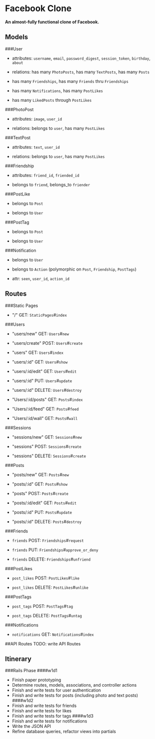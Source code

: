 # Facebook Clone
**An almost-fully functional clone of Facebook.**
## Models
###User
  * attributes: `username`, `email`, `password_digest`, `session_token`, `birthday`, `about`

  * relations: has many `PhotoPosts`, has many `TextPosts`, has many `Posts`

  * has many `Friendships`, has many `Friends` thru `Friendships`

  * has many `Notifications`, has many `PostLikes`

  * has many `LikedPosts` through `PostLikes`


###PhotoPost
  * attributes: `image`, `user_id`

  * relations: belongs to `user`, has many `PostLikes`


###TextPost
  * attributes: `text`, `user_id`

  * relations: belongs to `user`, has many `PostLikes`


###Friendship
  * attributes: `friend_id`, `friended_id`

  * belongs to `friend`, belongs_to `friender`


###PostLike
  * belongs to `Post`

  * belongs to `User`


###PostTag
  * belongs to `Post`

  * belongs to `User`


###Notification
  * belongs to `User`

  * belongs to `Action` (polymorphic on `Post`, `Friendship`, `PostTags`)

  * attr: `seen`, `user_id`, `action_id`


## Routes
###Static Pages
  * "/" GET: `StaticPages`#`index`

###Users
  * "users/new" GET: `Users`#`new`

  * "users/create" POST: `Users`#`create`

  * "users" GET: `Users`#`index`

  * "users/:id" GET: `Users`#`show`

  * "users/:id/edit" GET: `Users`#`edit`

  * "users/:id" PUT: `Users`#`update`

  * "users/:id" DELETE: `Users`#`destroy`

  * "Users/:id/posts" GET: `Posts`#`index`

  * "Users/:id/feed" GET: `Posts`#`feed`

  * "Users/:id/wall" GET: `Posts`#`wall`


###Sessions
  * "sessions/new" GET: `Sessions`#`new`

  * "sessions" POST: `Sessions`#`create`

  * "sessions" DELETE: `Sessions`#`create`


###Posts
  * "posts/new" GET: `Posts`#`new`

  * "posts/:id" GET: `Posts`#`show`

  * "posts" POST: `Posts`#`create`

  * "posts/:id/edit" GET: `Posts`#`edit`

  * "posts/:id" PUT: `Posts`#`update`

  * "posts/:id" DELETE: `Posts`#`destroy`


###Friends
  * `friends` POST: `Friendships`#`request`

  * `friends` PUT: `Friendships`#`approve_or_deny`

  * `friends` DELETE: `Friendships`#`unfriend`


###PostLikes
  * `post_likes` POST: `PostLikes`#`like`

  * `post_likes` DELETE: `PostLikes`#`unlike`


###PostTags
  * `post_tags` POST: `PostTags`#`tag`

  * `post_tags` DELETE: `PostTags`#`untag`

###Notifications
  * `notifications` GET: `Notifications`#`index`

##API Routes
TODO: write API Routes

## Itinerary
###Rails Phase
####w1d1
  * Finish paper prototyping
  * Determine routes, models, associations, and controller actions
  * Finish and write tests for user authentication
  * Finish and write tests for posts (including photo and text posts)
####w1d2
  * Finish and write tests for friends
  * Finish and write tests for likes
  * Finish and write tests for tags
####w1d3
  * Finish and write tests for notifications
  * Write the JSON API
  * Refine database queries, refactor views into partials

